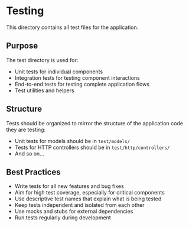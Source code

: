 # Testing

This directory contains all test files for the application.

## Purpose

The test directory is used for:
- Unit tests for individual components
- Integration tests for testing component interactions
- End-to-end tests for testing complete application flows
- Test utilities and helpers

## Structure

Tests should be organized to mirror the structure of the application code they are testing:
- Unit tests for models should be in `test/models/`
- Tests for HTTP controllers should be in `test/http/controllers/`
- And so on...

## Best Practices

- Write tests for all new features and bug fixes
- Aim for high test coverage, especially for critical components
- Use descriptive test names that explain what is being tested
- Keep tests independent and isolated from each other
- Use mocks and stubs for external dependencies
- Run tests regularly during development
